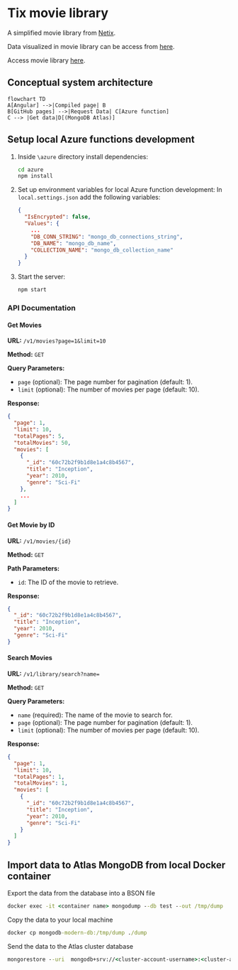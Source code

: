 # Tix movie library

A simplified movie library from [Netix](https://github.com/winqus/NETIX).

Data visualized in movie library can be access from [here](https://github.com/prust/wikipedia-movie-data/blob/master/movies.json).

Access movie library [here](https://stebis-dev.github.io/Tix/).

## Conceptual system architecture

```mermaid
flowchart TD
A[Angular] -->|Compiled page| B
B[GitHub pages] -->|Request Data| C[Azure function]
C --> |Get data|D[(MongoDB Atlas)]

```

## Setup local Azure functions development

1. Inside `\azure` directory install dependencies:

   ```sh
   cd azure
   npm install
   ```
2. Set up environment variables for local Azure function development:
   In `local.settings.json` add the following variables:

   ```json
   {
     "IsEncrypted": false,
     "Values": {
       ...
       "DB_CONN_STRING": "mongo_db_connections_string",
       "DB_NAME": "mongo_db_name",
       "COLLECTION_NAME": "mongo_db_collection_name"
     }
   }
   ```
3. Start the server:

   ```sh
   npm start
   ```


### API Documentation

#### Get Movies

**URL:** `/v1/movies?page=1&limit=10`

**Method:** `GET`

**Query Parameters:**

- `page` (optional): The page number for pagination (default: 1).
- `limit` (optional): The number of movies per page (default: 10).

**Response:**

```json
{
  "page": 1,
  "limit": 10,
  "totalPages": 5,
  "totalMovies": 50,
  "movies": [
    {
      "_id": "60c72b2f9b1d8e1a4c8b4567",
      "title": "Inception",
      "year": 2010,
      "genre": "Sci-Fi"
    },
    ...
  ]
}
```

#### Get Movie by ID

**URL:** `/v1/movies/{id}`

**Method:** `GET`

**Path Parameters:**

- `id`: The ID of the movie to retrieve.

**Response:**

```json
{
  "_id": "60c72b2f9b1d8e1a4c8b4567",
  "title": "Inception",
  "year": 2010,
  "genre": "Sci-Fi"
}
```

#### Search Movies

**URL:** `/v1/library/search?name=`

**Method:** `GET`

**Query Parameters:**

- `name` (required): The name of the movie to search for.
- `page` (optional): The page number for pagination (default: 1).
- `limit` (optional): The number of movies per page (default: 10).

**Response:**

```json
{
  "page": 1,
  "limit": 10,
  "totalPages": 1,
  "totalMovies": 1,
  "movies": [
    {
      "_id": "60c72b2f9b1d8e1a4c8b4567",
      "title": "Inception",
      "year": 2010,
      "genre": "Sci-Fi"
    }
  ]
}
```

## Import data to Atlas MongoDB from local Docker container
Export the data from the database into a BSON file
```cmd
docker exec -it <container name> mongodump --db test --out /tmp/dump 
```
Copy the data to your local machine
```cmd
docker cp mongodb-modern-db:/tmp/dump ./dump
```
Send the data to the Atlas cluster database
```cmd
mongorestore --uri  mongodb+srv://<cluster-account-username>:<cluster-account-password>@<cluser-name>.ifx3o.mongodb.net ./<bson file>
```


